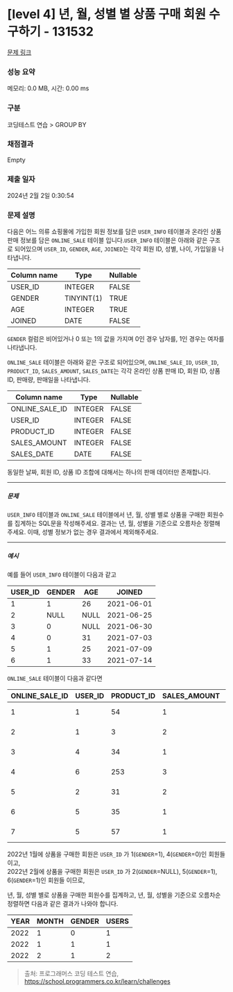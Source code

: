 # [level 4] 년, 월, 성별 별 상품 구매 회원 수 구하기 - 131532 

[문제 링크](https://school.programmers.co.kr/learn/courses/30/lessons/131532) 

### 성능 요약

메모리: 0.0 MB, 시간: 0.00 ms

### 구분

코딩테스트 연습 > GROUP BY

### 채점결과

Empty

### 제출 일자

2024년 2월 2일 0:30:54

### 문제 설명

<p style="user-select: auto !important;">다음은 어느 의류 쇼핑몰에 가입한 회원 정보를 담은 <code style="user-select: auto !important;">USER_INFO</code> 테이블과 온라인 상품 판매 정보를 담은 <code style="user-select: auto !important;">ONLINE_SALE</code> 테이블 입니다.<code style="user-select: auto !important;">USER_INFO</code> 테이블은 아래와 같은 구조로 되어있으며 <code style="user-select: auto !important;">USER_ID</code>, <code style="user-select: auto !important;">GENDER</code>, <code style="user-select: auto !important;">AGE</code>, <code style="user-select: auto !important;">JOINED</code>는 각각 회원 ID, 성별, 나이, 가입일을 나타냅니다.</p>
<table class="table" style="user-select: auto !important;">
        <thead style="user-select: auto !important;"><tr style="user-select: auto !important;">
<th style="user-select: auto !important;">Column name</th>
<th style="user-select: auto !important;">Type</th>
<th style="user-select: auto !important;">Nullable</th>
</tr>
</thead>
        <tbody style="user-select: auto !important;"><tr style="user-select: auto !important;">
<td style="user-select: auto !important;">USER_ID</td>
<td style="user-select: auto !important;">INTEGER</td>
<td style="user-select: auto !important;">FALSE</td>
</tr>
<tr style="user-select: auto !important;">
<td style="user-select: auto !important;">GENDER</td>
<td style="user-select: auto !important;">TINYINT(1)</td>
<td style="user-select: auto !important;">TRUE</td>
</tr>
<tr style="user-select: auto !important;">
<td style="user-select: auto !important;">AGE</td>
<td style="user-select: auto !important;">INTEGER</td>
<td style="user-select: auto !important;">TRUE</td>
</tr>
<tr style="user-select: auto !important;">
<td style="user-select: auto !important;">JOINED</td>
<td style="user-select: auto !important;">DATE</td>
<td style="user-select: auto !important;">FALSE</td>
</tr>
</tbody>
      </table>
<p style="user-select: auto !important;"><code style="user-select: auto !important;">GENDER</code> 컬럼은 비어있거나 0 또는 1의 값을 가지며 0인 경우 남자를, 1인 경우는 여자를 나타냅니다.</p>

<p style="user-select: auto !important;"><code style="user-select: auto !important;">ONLINE_SALE</code> 테이블은 아래와 같은 구조로 되어있으며, <code style="user-select: auto !important;">ONLINE_SALE_ID</code>, <code style="user-select: auto !important;">USER_ID</code>, <code style="user-select: auto !important;">PRODUCT_ID</code>, <code style="user-select: auto !important;">SALES_AMOUNT</code>, <code style="user-select: auto !important;">SALES_DATE</code>는 각각 온라인 상품 판매 ID, 회원 ID, 상품 ID, 판매량, 판매일을 나타냅니다.</p>
<table class="table" style="user-select: auto !important;">
        <thead style="user-select: auto !important;"><tr style="user-select: auto !important;">
<th style="user-select: auto !important;">Column name</th>
<th style="user-select: auto !important;">Type</th>
<th style="user-select: auto !important;">Nullable</th>
</tr>
</thead>
        <tbody style="user-select: auto !important;"><tr style="user-select: auto !important;">
<td style="user-select: auto !important;">ONLINE_SALE_ID</td>
<td style="user-select: auto !important;">INTEGER</td>
<td style="user-select: auto !important;">FALSE</td>
</tr>
<tr style="user-select: auto !important;">
<td style="user-select: auto !important;">USER_ID</td>
<td style="user-select: auto !important;">INTEGER</td>
<td style="user-select: auto !important;">FALSE</td>
</tr>
<tr style="user-select: auto !important;">
<td style="user-select: auto !important;">PRODUCT_ID</td>
<td style="user-select: auto !important;">INTEGER</td>
<td style="user-select: auto !important;">FALSE</td>
</tr>
<tr style="user-select: auto !important;">
<td style="user-select: auto !important;">SALES_AMOUNT</td>
<td style="user-select: auto !important;">INTEGER</td>
<td style="user-select: auto !important;">FALSE</td>
</tr>
<tr style="user-select: auto !important;">
<td style="user-select: auto !important;">SALES_DATE</td>
<td style="user-select: auto !important;">DATE</td>
<td style="user-select: auto !important;">FALSE</td>
</tr>
</tbody>
      </table>
<p style="user-select: auto !important;">동일한 날짜, 회원 ID, 상품 ID 조합에 대해서는 하나의 판매 데이터만 존재합니다.</p>

<hr style="user-select: auto !important;">

<h5 style="user-select: auto !important;">문제</h5>

<p style="user-select: auto !important;"><code style="user-select: auto !important;">USER_INFO</code> 테이블과 <code style="user-select: auto !important;">ONLINE_SALE</code> 테이블에서 년, 월, 성별 별로 상품을 구매한 회원수를 집계하는 SQL문을 작성해주세요. 결과는 년, 월, 성별을 기준으로 오름차순 정렬해주세요. 이때, 성별 정보가 없는 경우 결과에서 제외해주세요.</p>

<hr style="user-select: auto !important;">

<h5 style="user-select: auto !important;">예시</h5>

<p style="user-select: auto !important;">예를 들어 <code style="user-select: auto !important;">USER_INFO</code> 테이블이 다음과 같고</p>
<table class="table" style="user-select: auto !important;">
        <thead style="user-select: auto !important;"><tr style="user-select: auto !important;">
<th style="user-select: auto !important;">USER_ID</th>
<th style="user-select: auto !important;">GENDER</th>
<th style="user-select: auto !important;">AGE</th>
<th style="user-select: auto !important;">JOINED</th>
</tr>
</thead>
        <tbody style="user-select: auto !important;"><tr style="user-select: auto !important;">
<td style="user-select: auto !important;">1</td>
<td style="user-select: auto !important;">1</td>
<td style="user-select: auto !important;">26</td>
<td style="user-select: auto !important;">2021-06-01</td>
</tr>
<tr style="user-select: auto !important;">
<td style="user-select: auto !important;">2</td>
<td style="user-select: auto !important;">NULL</td>
<td style="user-select: auto !important;">NULL</td>
<td style="user-select: auto !important;">2021-06-25</td>
</tr>
<tr style="user-select: auto !important;">
<td style="user-select: auto !important;">3</td>
<td style="user-select: auto !important;">0</td>
<td style="user-select: auto !important;">NULL</td>
<td style="user-select: auto !important;">2021-06-30</td>
</tr>
<tr style="user-select: auto !important;">
<td style="user-select: auto !important;">4</td>
<td style="user-select: auto !important;">0</td>
<td style="user-select: auto !important;">31</td>
<td style="user-select: auto !important;">2021-07-03</td>
</tr>
<tr style="user-select: auto !important;">
<td style="user-select: auto !important;">5</td>
<td style="user-select: auto !important;">1</td>
<td style="user-select: auto !important;">25</td>
<td style="user-select: auto !important;">2021-07-09</td>
</tr>
<tr style="user-select: auto !important;">
<td style="user-select: auto !important;">6</td>
<td style="user-select: auto !important;">1</td>
<td style="user-select: auto !important;">33</td>
<td style="user-select: auto !important;">2021-07-14</td>
</tr>
</tbody>
      </table>
<p style="user-select: auto !important;"><code style="user-select: auto !important;">ONLINE_SALE</code> 테이블이 다음과 같다면</p>
<table class="table" style="user-select: auto !important;">
        <thead style="user-select: auto !important;"><tr style="user-select: auto !important;">
<th style="user-select: auto !important;">ONLINE_SALE_ID</th>
<th style="user-select: auto !important;">USER_ID</th>
<th style="user-select: auto !important;">PRODUCT_ID</th>
<th style="user-select: auto !important;">SALES_AMOUNT</th>
<th style="user-select: auto !important;">SALES_DATE</th>
</tr>
</thead>
        <tbody style="user-select: auto !important;"><tr style="user-select: auto !important;">
<td style="user-select: auto !important;">1</td>
<td style="user-select: auto !important;">1</td>
<td style="user-select: auto !important;">54</td>
<td style="user-select: auto !important;">1</td>
<td style="user-select: auto !important;">2022-01-01</td>
</tr>
<tr style="user-select: auto !important;">
<td style="user-select: auto !important;">2</td>
<td style="user-select: auto !important;">1</td>
<td style="user-select: auto !important;">3</td>
<td style="user-select: auto !important;">2</td>
<td style="user-select: auto !important;">2022-01-25</td>
</tr>
<tr style="user-select: auto !important;">
<td style="user-select: auto !important;">3</td>
<td style="user-select: auto !important;">4</td>
<td style="user-select: auto !important;">34</td>
<td style="user-select: auto !important;">1</td>
<td style="user-select: auto !important;">2022-01-30</td>
</tr>
<tr style="user-select: auto !important;">
<td style="user-select: auto !important;">4</td>
<td style="user-select: auto !important;">6</td>
<td style="user-select: auto !important;">253</td>
<td style="user-select: auto !important;">3</td>
<td style="user-select: auto !important;">2022-02-03</td>
</tr>
<tr style="user-select: auto !important;">
<td style="user-select: auto !important;">5</td>
<td style="user-select: auto !important;">2</td>
<td style="user-select: auto !important;">31</td>
<td style="user-select: auto !important;">2</td>
<td style="user-select: auto !important;">2022-02-09</td>
</tr>
<tr style="user-select: auto !important;">
<td style="user-select: auto !important;">6</td>
<td style="user-select: auto !important;">5</td>
<td style="user-select: auto !important;">35</td>
<td style="user-select: auto !important;">1</td>
<td style="user-select: auto !important;">2022-02-14</td>
</tr>
<tr style="user-select: auto !important;">
<td style="user-select: auto !important;">7</td>
<td style="user-select: auto !important;">5</td>
<td style="user-select: auto !important;">57</td>
<td style="user-select: auto !important;">1</td>
<td style="user-select: auto !important;">2022-02-18</td>
</tr>
</tbody>
      </table>
<p style="user-select: auto !important;">2022년 1월에 상품을 구매한 회원은 <code style="user-select: auto !important;">USER_ID</code> 가 1(<code style="user-select: auto !important;">GENDER</code>=1), 4(<code style="user-select: auto !important;">GENDER</code>=0)인 회원들이고,<br style="user-select: auto !important;">
2022년 2월에 상품을 구매한 회원은 <code style="user-select: auto !important;">USER_ID</code> 가 2(<code style="user-select: auto !important;">GENDER</code>=NULL), 5(<code style="user-select: auto !important;">GENDER</code>=1), 6(<code style="user-select: auto !important;">GENDER</code>=1)인 회원들 이므로,</p>

<p style="user-select: auto !important;">년, 월, 성별 별로 상품을 구매한 회원수를 집계하고, 년, 월, 성별을 기준으로 오름차순 정렬하면 다음과 같은 결과가 나와야 합니다.</p>
<table class="table" style="user-select: auto !important;">
        <thead style="user-select: auto !important;"><tr style="user-select: auto !important;">
<th style="user-select: auto !important;">YEAR</th>
<th style="user-select: auto !important;">MONTH</th>
<th style="user-select: auto !important;">GENDER</th>
<th style="user-select: auto !important;">USERS</th>
</tr>
</thead>
        <tbody style="user-select: auto !important;"><tr style="user-select: auto !important;">
<td style="user-select: auto !important;">2022</td>
<td style="user-select: auto !important;">1</td>
<td style="user-select: auto !important;">0</td>
<td style="user-select: auto !important;">1</td>
</tr>
<tr style="user-select: auto !important;">
<td style="user-select: auto !important;">2022</td>
<td style="user-select: auto !important;">1</td>
<td style="user-select: auto !important;">1</td>
<td style="user-select: auto !important;">1</td>
</tr>
<tr style="user-select: auto !important;">
<td style="user-select: auto !important;">2022</td>
<td style="user-select: auto !important;">2</td>
<td style="user-select: auto !important;">1</td>
<td style="user-select: auto !important;">2</td>
</tr>
</tbody>
      </table>

> 출처: 프로그래머스 코딩 테스트 연습, https://school.programmers.co.kr/learn/challenges